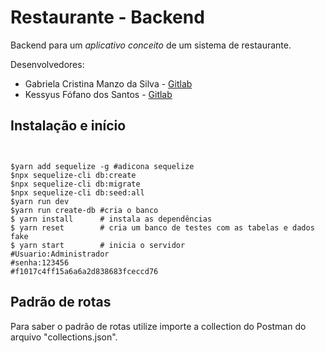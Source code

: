 # Restaurante - Backend

Backend para um _aplicativo conceito_ de um sistema de restaurante.

Desenvolvedores:

- Gabriela Cristina Manzo da Silva - [Gitlab](https://gitlab.com/gabriela.silva)
- Kessyus Fófano dos Santos - [Gitlab](https://gitlab.com/kessyus)

## Instalação e início

```console


$yarn add sequelize -g #adicona sequelize
$npx sequelize-cli db:create
$npx sequelize-cli db:migrate
$npx sequelize-cli db:seed:all
$yarn run dev
$yarn run create-db #cria o banco
$ yarn install      # instala as dependências
$ yarn reset        # cria um banco de testes com as tabelas e dados fake
$ yarn start        # inicia o servidor
#Usuario:Administrador
#senha:123456
#f1017c4ff15a6a6a2d838683fceccd76
```

## Padrão de rotas

Para saber o padrão de rotas utilize importe a collection do Postman do arquivo "collections.json".